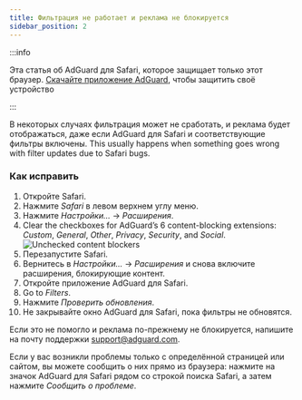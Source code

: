 ```yaml
---
title: Фильтрация не работает и реклама не блокируется
sidebar_position: 2
---
```


:::info

Эта статья об AdGuard для Safari, которое защищает только этот браузер. [Скачайте приложение AdGuard](https://agrd.io/download-kb-adblock), чтобы защитить своё устройство

:::

В некоторых случаях фильтрация может не сработать, и реклама будет отображаться, даже если AdGuard для Safari и соответствующие фильтры включены. This usually happens when something goes wrong with filter updates due to Safari bugs.

### Как исправить

1. Откройте Safari.
2. Нажмите _Safari_ в левом верхнем углу меню.
3. Нажмите _Настройки…_ → _Расширения_.
4. Clear the checkboxes for AdGuard’s 6 content-blocking extensions: _Custom_, _General_, _Other_, _Privacy_, _Security_, and _Social_.
   ![Unchecked content blockers](https://cdn.adtidy.org/content/Kb/ad_blocker/safari/adg-safari-unchecked-cbs.png)
5. Перезапустите Safari.
6. Вернитесь в _Настройки..._ → _Расширения_ и снова включите расширения, блокирующие контент.
7. Откройте приложение AdGuard для Safari.
8. Go to _Filters_.
9. Нажмите _Проверить обновления_.
10. Не закрывайте окно AdGuard для Safari, пока фильтры не обновятся.

Если это не помогло и реклама по-прежнему не блокируется, напишите на почту поддержки support@adguard.com.

Если у вас возникли проблемы только с определённой страницей или сайтом, вы можете сообщить о них прямо из браузера: нажмите на значок AdGuard для Safari рядом со строкой поиска Safari, а затем нажмите _Сообщить о проблеме_.
